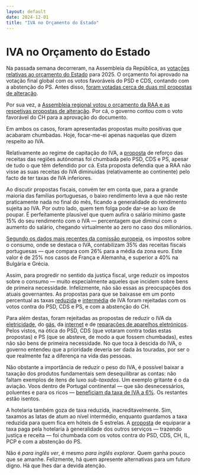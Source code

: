 ```yaml
---
layout: default
date: 2024-12-01
title: "IVA no Orçamento do Estado"
---
```

# IVA no Orçamento do Estado

Na passada semana decorreram, na Assembleia da República, as [votações relativas ao orçamento do Estado](https://www.parlamento.pt/ActividadeParlamentar/Paginas/DetalheIniciativa.aspx?BID=304233) para 2025. O orçamento foi aprovado na votação final global com os votos favoráveis do PSD e CDS, contando com a abstenção do PS. Antes disso, [foram votadas cerca de duas mil propostas de alteração](https://www.parlamento.pt/OrcamentoEstado/Paginas/PesquisaIniciativa26XVI.aspx).

Por sua vez, a [Assembleia regional votou o orçamento da RAA e as respetivas propostas de alteração](http://base.alra.pt:82/4DACTION/w_pesquisa_registo/3/3653). Por cá, o governo contou com o voto favorável do CH para a aprovação do documento.

Em ambos os casos, foram apresentadas propostas muito positivas que acabaram chumbadas. Hoje, focar-me-ei apenas naquelas que dizem respeito ao IVA.

Relativamente ao regime de capitação do IVA, a [proposta](https://www.parlamento.pt/OrcamentoEstado/Paginas/DetalhePropostaAlteracao.aspx?BID=21845) de reforço das receitas das regiões autónomas foi chumbada pelo PSD, CDS e PS, apesar de tudo o que têm defendido por cá. Esta proposta defendia que a RAA não visse as suas receitas do IVA diminuidas (relativamente ao continente) pelo facto de ter taxas de IVA inferiores.

Ao discutir propostas fiscais, convém ter em conta que, para a grande maioria das famílias portuguesas, o baixo rendimento leva a que não reste praticamente nada no final do mês, ficando a generalidade do rendimento sujeita ao IVA. Por outro lado, quem tem folga pode dar-se ao luxo de poupar. É perfeitamente plausível que quem aufira o salário mínimo gaste 15% do seu rendimento com o IVA — percentagem que diminui com o aumento  do salário, chegando virtualmente ao zero no caso dos milionários.

[Segundo os dados mais recentes da comissão europeia](https://taxation-customs.ec.europa.eu/taxation/economic-analysis/data-taxation-trends_en), os impostos sobre o consumo, onde se destaca o IVA, contabilizam 35% das receitas fiscais portuguesas — que compara com 26% para a média da zona euro. Este valor é de 25% nos casos de França e Alemanha, e superior a 40% na Bulgária e Grécia.

Assim, para progredir no sentido da justiça fiscal, urge reduzir os impostos sobre o consumo — muito especialmente aqueles que incidem sobre bens de primeira necessidade. Infelizmente, não são essas as preocupações dos atuais governantes. As propostas para que se baixasse em um ponto percentual as taxas [reduzida](https://www.parlamento.pt/OrcamentoEstado/Paginas/DetalhePropostaAlteracao.aspx?BID=21997) e [intermédia](https://www.parlamento.pt/OrcamentoEstado/Paginas/DetalhePropostaAlteracao.aspx?BID=21999) de IVA
foram rejeitadas com os votos contra do PSD, CDS e PS, e com a abstenção do CH.

Para além destas, foram rejeitadas as propostas de reduzir o IVA da [eletricidade](https://www.parlamento.pt/OrcamentoEstado/Paginas/DetalhePropostaAlteracao.aspx?BID=22001), do [gás](https://www.parlamento.pt/OrcamentoEstado/Paginas/DetalhePropostaAlteracao.aspx?BID=22003), da [internet](https://www.parlamento.pt/OrcamentoEstado/Paginas/DetalhePropostaAlteracao.aspx?BID=22004) e de [reparações de aparelhos eletrónicos](https://www.parlamento.pt/OrcamentoEstado/Paginas/DetalhePropostaAlteracao.aspx?BID=21641). Pelos vistos, na ótica do PSD, CDS (que votaram contra todas estas propostas) e PS (que se absteve, de modo a que fossem chumbadas), estes não são bens de primeira necessidade. No que toca à descida do IVA, o governo entendeu que a prioridade deveria ser dada às touradas, por ser o que realmente faz a diferença na vida das pessoas.

Não obstante a importância de reduzir o peso do IVA, é possível baixar a taxação dos produtos fundamentais sem desequilibrar as contas: não faltam exemplos de itens de luxo _sub-taxados_. Um exemplo gritante é o da aviação. Voos dentro de Portugal continental — que são desnecessários, poluentes e para os ricos — [beneficiam da taxa de IVA a 6%](https://op.europa.eu/en/publication-detail/-/publication/0b1c6cdd-88d3-11e9-9369-01aa75ed71a1). Os restantes estão isentos.

A hotelaria também goza de taxa reduzida, inacreditavelmente. Sim, taxamos as latas de atum ao nível intermédio, enquanto guardamos a taxa reduzida para quem fica em hóteis de 5 estrelas. A [proposta](https://www.parlamento.pt/OrcamentoEstado/Paginas/DetalhePropostaAlteracao.aspx?BID=22005) de equiparar a taxa paga pela hotelaria à generalidade dos outros serviços — trazendo justiça e receita — foi chumbada com os votos contra do PSD, CDS, CH, IL, PCP e com a abstenção do PS.

Não é _para inglês ver_, é mesmo _para inglês explorar_. Quem ganha pouco que se amanhe. Felizmente, há quem apresente alternativas para um futuro digno. Há que lhes dar a devida atenção.
